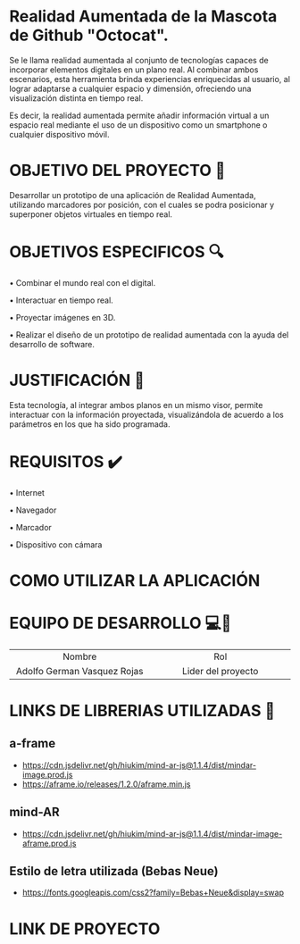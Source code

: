 # Realidad Aumentada de la Mascota de Github "Octocat".

Se le llama realidad aumentada al conjunto de tecnologías capaces de incorporar elementos digitales en un plano real. Al combinar ambos escenarios, esta herramienta brinda experiencias enriquecidas al usuario, al lograr adaptarse a cualquier espacio y dimensión, ofreciendo una visualización distinta en tiempo real.

Es decir, la realidad aumentada permite añadir información virtual a un espacio real mediante el uso de un dispositivo como un smartphone o cualquier dispositivo móvil.

# OBJETIVO DEL PROYECTO :checkered_flag:
Desarrollar un prototipo de una aplicación de Realidad Aumentada, utilizando marcadores 
por posición, con el cuales se podra posicionar y superponer objetos virtuales en tiempo 
real.

# OBJETIVOS ESPECIFICOS :mag:
• Combinar el mundo real con el digital.

• Interactuar en tiempo real.

• Proyectar imágenes en 3D.

• Realizar el diseño de un prototipo de realidad aumentada con la ayuda del 
desarrollo de software.


# JUSTIFICACIÓN :pencil:
Esta tecnología, al integrar ambos planos en un mismo visor, permite interactuar con la información proyectada, visualizándola de acuerdo a los parámetros en los que ha sido programada. 

# REQUISITOS :heavy_check_mark:

• Internet 

• Navegador

• Marcador

• Dispositivo con cámara 


# COMO UTILIZAR LA APLICACIÓN


# EQUIPO DE DESARROLLO :computer::boy:
<table style="width: 100%; text-align: center;">
  <tr>
    <td style="width: 33%;">Nombre</td>
    <td style="width: 33%;">Rol</td>
  </tr>
  <tr>
    <td style="width: 33%;">Adolfo German Vasquez Rojas</td>
    <td style="width: 33%;">Lider del proyecto</td>
  </tr>
 
</table>



# LINKS DE LIBRERIAS UTILIZADAS :link:
## a-frame
- https://cdn.jsdelivr.net/gh/hiukim/mind-ar-js@1.1.4/dist/mindar-image.prod.js
- https://aframe.io/releases/1.2.0/aframe.min.js

## mind-AR
- https://cdn.jsdelivr.net/gh/hiukim/mind-ar-js@1.1.4/dist/mindar-image-aframe.prod.js

## Estilo de letra utilizada (Bebas Neue)
- https://fonts.googleapis.com/css2?family=Bebas+Neue&display=swap
# LINK DE PROYECTO
## 



